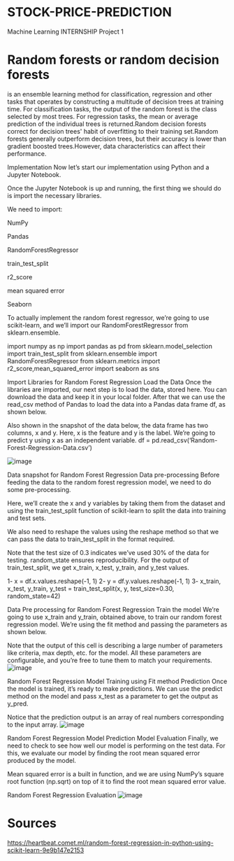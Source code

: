 # STOCK-PRICE-PREDICTION
Machine Learning INTERNSHIP
Project 1


# Random forests or random decision forests
is an ensemble learning method for classification, regression and other tasks that operates by constructing a multitude of decision trees at training time. For classification tasks, the output of the random forest is the class selected by most trees. For regression tasks, the mean or average prediction of the individual trees is returned.Random decision forests correct for decision trees' habit of overfitting to their training set.Random forests generally outperform decision trees, but their accuracy is lower than gradient boosted trees.However, data characteristics can affect their performance.


Implementation
Now let’s start our implementation using Python and a Jupyter Notebook.

Once the Jupyter Notebook is up and running, the first thing we should do is import the necessary libraries.

We need to import:

NumPy

Pandas

RandomForestRegressor

train_test_split

r2_score

mean squared error

Seaborn

To actually implement the random forest regressor, we’re going to use scikit-learn, and we’ll import our RandomForestRegressor from sklearn.ensemble.

import numpy as np
import pandas as pd
from sklearn.model_selection import train_test_split
from sklearn.ensemble import RandomForestRegressor
from sklearn.metrics import r2_score,mean_squared_error
import seaborn as sns

Import Libraries for Random Forest Regression
Load the Data
Once the libraries are imported, our next step is to load the data, stored here. You can download the data and keep it in your local folder. After that we can use the read_csv method of Pandas to load the data into a Pandas data frame df, as shown below.

Also shown in the snapshot of the data below, the data frame has two columns, x and y. Here, x is the feature and y is the label. We’re going to predict y using x as an independent variable.
df = pd.read_csv(‘Random-Forest-Regression-Data.csv’)

![image](https://user-images.githubusercontent.com/91394241/217531933-18d681cb-cfe8-40fb-b991-eb20b4470c5e.png)



Data snapshot for Random Forest Regression
Data pre-processing
Before feeding the data to the random forest regression model, we need to do some pre-processing.

Here, we’ll create the x and y variables by taking them from the dataset and using the train_test_split function of scikit-learn to split the data into training and test sets.

We also need to reshape the values using the reshape method so that we can pass the data to train_test_split in the format required.

Note that the test size of 0.3 indicates we’ve used 30% of the data for testing. random_state ensures reproducibility. For the output of train_test_split, we get x_train, x_test, y_train, and y_test values.

1-    x = df.x.values.reshape(-1, 1)
2-    y = df.y.values.reshape(-1, 1)
3-    x_train, x_test, y_train, y_test = train_test_split(x, y, test_size=0.30, random_state=42)


Data Pre processing for Random Forest Regression
Train the model
We’re going to use x_train and y_train, obtained above, to train our random forest regression model. We’re using the fit method and passing the parameters as shown below.

Note that the output of this cell is describing a large number of parameters like criteria, max depth, etc. for the model. All these parameters are configurable, and you’re free to tune them to match your requirements.
![image](https://user-images.githubusercontent.com/91394241/217531796-d275a53f-8cc2-4694-a481-19d42ca86eff.png)


Random Forest Regression Model Training using Fit method
Prediction
Once the model is trained, it’s ready to make predictions. We can use the predict method on the model and pass x_test as a parameter to get the output as y_pred.

Notice that the prediction output is an array of real numbers corresponding to the input array.
![image](https://user-images.githubusercontent.com/91394241/217531714-c2a4767d-241b-46e5-b882-1754a8fb4506.png)



Random Forest Regression Model Prediction
Model Evaluation
Finally, we need to check to see how well our model is performing on the test data. For this, we evaluate our model by finding the root mean squared error produced by the model.

Mean squared error is a built in function, and we are using NumPy’s square root function (np.sqrt) on top of it to find the root mean squared error value.


Random Forest Regression Evaluation
![image](https://user-images.githubusercontent.com/91394241/217531564-83d5a893-1ba3-4eae-827a-671e9de9db69.png)





# Sources
https://heartbeat.comet.ml/random-forest-regression-in-python-using-scikit-learn-9e9b147e2153
